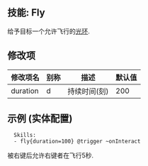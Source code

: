 技能: Fly
--------------------------

给予目标一个允许飞行的[光环](/技能/列表/Aura).

修改项
----------

| 修改项名 | 别称    | 描述                                                                                                    | 默认值 |
|-----------|------------|----------------------------------------------------------------------------------------------------------------|---------------|
| duration  | d       | 持续时间(刻) | 200           |

示例 (实体配置)
--------

      Skills:
      - fly{duration=100} @trigger ~onInteract

被右键后允许右键者在飞行5秒.